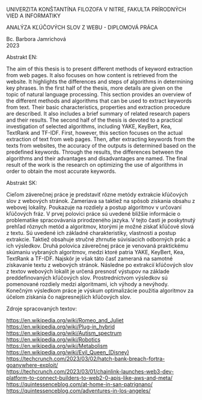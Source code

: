 UNIVERZITA KONŠTANTÍNA FILOZOFA V NITRE, FAKULTA PRÍRODNÝCH VIED A INFORMATIKY	

ANALÝZA KĽÚČOVÝCH SLOV Z WEBU - DIPLOMOVÁ PRÁCA	

Bc. Barbora Jamrichová 	
   2023	
	

Abstrakt EN:	

The aim of this thesis is to present different methods of keyword extraction from
web pages. It also focuses on how content is retrieved from the website. It highlights the
differences and steps of algorithms in determining key phrases. In the first half of the
thesis, more details are given on the topic of natural language processing. This section
provides an overview of the different methods and algorithms that can be used to extract
keywords from text. Their basic characteristics, properties and extraction procedure are
described. It also includes a brief summary of related research papers and their results.
The second half of the thesis is devoted to a practical investigation of selected
algorithms, including YAKE, KeyBert, Kea, TextRank and TF-IDF. First, however, this
section focuses on the actual extraction of text from web pages. Then, after extracting
keywords from the texts from websites, the accuracy of the outputs is determined based
on the predefined keywords. Through the results, the differences between the algorithms
and their advantages and disadvantages are named. The final result of the work is the
research on optimizing the use of algorithms in order to obtain the most accurate
keywords.
	

Abstrakt SK: 	

Cieľom záverečnej práce je predstaviť rôzne metódy extrakcie kľúčových slov
z webových stránok. Zameriava sa taktiež na spôsob získania obsahu z webovej
lokality. Poukazuje na rozdiely a postup algoritmov v určovaní kľúčových fráz. V prvej
polovici práce sú uvedené bližšie informácie o problematike spracovávania
prirodzeného jazyka. V tejto časti je poskytnutý prehľad rôznych metód a algoritmov,
ktorými je možné získať kľúčové slová z textu. Sú uvedené ich základné
charakteristiky, vlastnosti a postup extrakcie. Taktiež obsahuje stručné zhrnutie
súvisiacich odborných prác a ich výsledkov. Druhá polovica záverečnej práce je
venovaná praktickému skúmaniu vybraných algoritmov, medzi ktoré patria YAKE,
KeyBert, Kea, TextRank a TF-IDF. Najskôr je však táto časť zameraná na samotné
získavanie textu z webových stránok. Následne po extrakcií kľúčových slov z textov
webových lokalít je určená presnosť výstupov na základe preddefinovaných kľúčových
slov. Prostredníctvom výsledkov sú pomenované rozdiely medzi algoritmami, ich
výhody a nevýhody. Konečným výsledkom práce je výskum optimalizácie použitia
algoritmov za účelom získania čo najpresnejších kľúčových slov.

	
Zdroje spracovaných textov:	
	
https://en.wikipedia.org/wiki/Romeo_and_Juliet	
https://en.wikipedia.org/wiki/Plug-in_hybrid	
https://en.wikipedia.org/wiki/Autism_spectrum	
https://en.wikipedia.org/wiki/Robotics	
https://en.wikipedia.org/wiki/Metabolism	
https://en.wikipedia.org/wiki/Evil_Queen_(Disney)	
https://techcrunch.com/2023/03/02/hatch-bank-breach-fortra-goanywhere-exploit/	
https://techcrunch.com/2023/03/01/chainlink-launches-web3-dev-platform-to-connect-builders-to-web2-0-apis-like-aws-and-meta/	
https://quintessenceblog.com/at-home-in-san-patrignano/	
https://quintessenceblog.com/adventures-in-los-angeles/	


